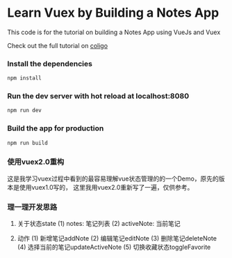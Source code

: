 # Learn Vuex by Building a Notes App

This code is for the tutorial on building a Notes App using VueJs and Vuex

Check out the full tutorial on [coligo](http://coligo.io/learn-vuex-by-building-notes-app/)

### Install the dependencies

```bash
npm install
```

### Run the dev server with hot reload at localhost:8080

```bash
npm run dev
```

### Build the app for production

```bash
npm run build
```

### 使用vuex2.0重构

这是我学习vuex过程中看到的最容易理解vue状态管理的的一个Demo，原先的版本是使用vuex1.0写的，
这里我用vuex2.0重新写了一遍，仅供参考。

### 理一理开发思路

1. 关于状态state
(1) notes: 笔记列表
(2) activeNote: 当前笔记

2. 动作
(1) 新增笔记addNote
(2) 编辑笔记editNote
(3) 删除笔记deleteNote
(4) 选择当前的笔记updateActiveNote
(5) 切换收藏状态toggleFavorite
